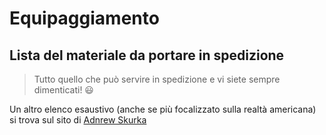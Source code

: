# Equipaggiamento
## Lista del materiale da portare in spedizione

> Tutto quello che può servire in spedizione e vi siete sempre dimenticati! :smiley:

Un altro elenco esaustivo (anche se più focalizzato sulla realtà americana) si trova sul sito di [Adnrew Skurka](https://andrewskurka.com/2015/backpacking-gear-list-template-checklist-3-season/)
